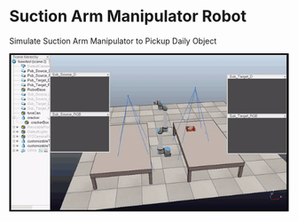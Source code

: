 # Suction Arm Manipulator Robot
Simulate Suction Arm Manipulator to Pickup Daily Object

![alt text](img/simulation.gif)
